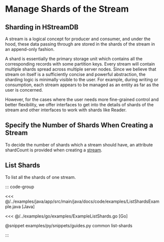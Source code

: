 # Manage Shards of the Stream

## Sharding in HStreamDB

A stream is a logical concept for producer and consumer, and under the hood,
these data passing through are stored in the shards of the stream in an
append-only fashion.

A shard is essentially the primary storage unit which contains all the
corresponding records with some partition keys. Every stream will contain
multiple shards spread across multiple server nodes. Since we believe that
stream on itself is a sufficiently concise and powerful abstraction, the
sharding logic is minimally visible to the user. For example, during writing or
consumption, each stream appears to be managed as an entity as far as the user
is concerned.

However, for the cases where the user needs more fine-grained control and better
flexibility, we offer interfaces to get into the details of shards of the stream
and other interfaces to work with shards like Reader.

## Specify the Number of Shards When Creating a Stream

To decide the number of shards which a stream should have, an attribute
shardCount is provided when creating a
[stream](./stream.md#attributes-of-a-stream).

## List Shards

To list all the shards of one stream.

::: code-group

<<< @/../examples/java/app/src/main/java/docs/code/examples/ListShardsExample.java [Java]

<<< @/../examples/go/examples/ExampleListShards.go [Go]

@snippet examples/py/snippets/guides.py common list-shards

:::
